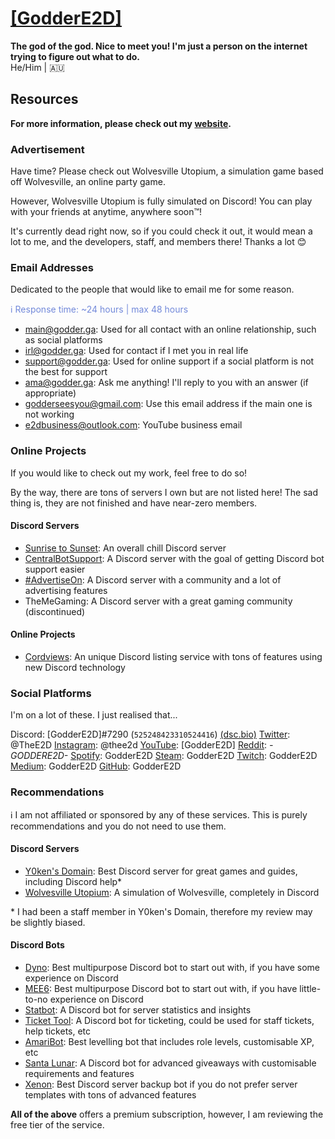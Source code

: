 # [[GodderE2D]](https://www.godder.ga)
**The god of the god. Nice to meet you! I'm just a person on the internet trying to figure out what to do.**  
He/Him | 🇦🇺

## Resources

**For more information, please check out my [website](https://www.godder.ga).**

### Advertisement
Have time? Please check out Wolvesville Utopium, a simulation game based off Wolvesville, an online party game.

However, Wolvesville Utopium is fully simulated on Discord! You can play with your friends at anytime, anywhere soon™!

It's currently dead right now, so if you could check it out, it would mean a lot to me, and the developers, staff, and members there! Thanks a lot 😊

### Email Addresses
Dedicated to the people that would like to email me for some reason.

<p style="color: #7289da;">ℹ️ Response time: ~24 hours | max 48 hours</p>

* main@godder.ga: Used for all contact with an online relationship, such as social platforms
* irl@godder.ga: Used for contact if I met you in real life
* support@godder.ga: Used for online support if a social platform is not the best for support
* ama@godder.ga: Ask me anything! I'll reply to you with an answer (if appropriate)
* godderseesyou@gmail.com: Use this email address if the main one is not working
* e2dbusiness@outlook.com: YouTube business email

### Online Projects
If you would like to check out my work, feel free to do so!

By the way, there are tons of servers I own but are not listed here! The sad thing is, they are not finished and have near-zero members.

#### Discord Servers
* [Sunrise to Sunset](https://www.sunrisetosunset.tk/): An overall chill Discord server
* [CentralBotSupport](https://www.cbsupport.tk/): A Discord server with the goal of getting Discord bot support easier
* [#AdvertiseOn](https://twitter.com/AO_Discord): A Discord server with a community and a lot of advertising features
* TheMeGaming: A Discord server with a great gaming community (discontinued)

#### Online Projects
* [Cordviews](https://www.cordviews.tk/): An unique Discord listing service with tons of features using new Discord technology

### Social Platforms
I'm on a lot of these. I just realised that...

Discord: [GodderE2D]#7290 (`525248423310524416`) [(dsc.bio)](https://dsc.bio/godder)
[Twitter](https://twitter.com/TheE2D): @TheE2D
[Instagram](https://instagram.com/thee2d): @thee2d
[YouTube](https://www.youtube.com/channel/UC4mQ0olYYYDeOlgSNKTnPcQ): [GodderE2D]
[Reddit](https://reddit.com/u/_-GODDERE2D-_): _-GODDERE2D-_
[Spotify](https://open.spotify.com/user/8hkx6ip5bkeqbhw0xlb0a9gdp): GodderE2D
[Steam](https://steamcommunity.com/id/goddere2d): GodderE2D
[Twitch](https://twitch.tv/GodderE2D): GodderE2D
[Medium](https://goddere2d.medium.com): GodderE2D
[GitHub](https://github.com/GodderE2D): GodderE2D

### Recommendations

ℹ️ I am not affiliated or sponsored by any of these services. This is purely recommendations and you do not need to use them.

#### Discord Servers
* [Y0ken's Domain](https://discord.gg/BmNGZW2): Best Discord server for great games and guides, including Discord help*
* [Wolvesville Utopium](https://wolvesville.utopium.xyz/): A simulation of Wolvesville, completely in Discord

\* I had been a staff member in Y0ken&apos;s Domain, therefore my review may be slightly biased.

#### Discord Bots
* [Dyno](https://dyno.gg/): Best multipurpose Discord bot to start out with, if you have some experience on Discord
* [MEE6](https://mee6.xyz/): Best multipurpose Discord bot to start out with, if you have little-to-no experience on Discord
* [Statbot](https://statbot.net/): A Discord bot for server statistics and insights
* [Ticket Tool](https://tickettool.xyz): A Discord bot for ticketing, could be used for staff tickets, help tickets, etc
* [AmariBot](https://amaribot.com/): Best levelling bot that includes role levels, customisable XP, etc
* [Santa Lunar](https://forum.lunarisx.com/): A Discord bot for advanced giveaways with customisable requirements and features
* [Xenon](https://xenon.bot/): Best Discord server backup bot if you do not prefer server templates with tons of advanced features

**All of the above** offers a premium subscription, however, I am reviewing the free tier of the service.
